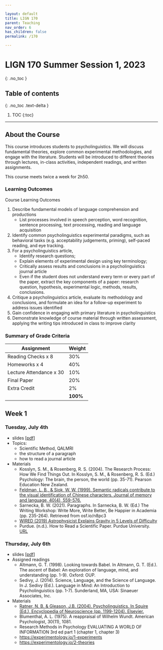 ```yaml
---

layout: default
title: LIGN 170
parent: Teaching
nav_order: 6
has_children: false
permalink: /170

---
```


# LIGN 170 Summer Session 1, 2023
{: .no_toc }

## Table of contents
{: .no_toc .text-delta }

1. TOC
{:toc}

---

## About the Course

This course introduces students to psycholinguistics. We will discuss fundamental theories, explore common experimental methodologies, and engage with the literature. Students will be introduced to different
theories through lectures, in-class activities, independent readings, and written assignments.

This course meets twice a week for 2h50. 

### Learning Outcomes

Course Learning Outcomes
1. Describe fundamental models of language comprehension and productions
    * List processes involved in speech perception, word recognition, sentence processing, text processing, reading and language acquisition
2. Identify common psycholinguistics experimental paradigms, such as behavioral tasks (e.g. acceptability judgements, priming), self-paced reading, and eye tracking.
3. For a psycholinguistics article,
   * Identify research questions;
   *  Explain elements of experimental design using key terminology;
   *  Critically assess results and conclusions in a psycholinguistics journal article
   *  Even if the student does not understand every term or every part of the paper, extract the key components of a paper: research question, hypothesis, experimental logic, methods, results, conclusions.
4. Critique a psycholinguistics article, evaluate its methodology and conclusions, and formulate an idea for a follow-up experiment to address issues identified
5. Gain confidence in engaging with primary literature in psycholinguistics
6. Demonstrate knowledge of course material through written assessment, applying the writing tips introduced in class to improve clarity

[comment]: <> (### Course Policies)

[comment]: <> (### Teaching Philosophy/Positionality Statement)

### Summary of Grade Criteria

| **Assignment**              | **Weight** |
|-------------------------|--------|
| Reading Checks x 8      | 30%    |
| Homeworks x 4           | 40%    |
| Lecture Attendance x 30 | 10%    |
| Final Paper             | 20%    |
| Extra Credit            | 2%     |
|                         | **100%**   |

## Week 1

### Tuesday, July 4th


*  slides [[pdf](https://catherinearnett.github.io/assets/Session%200%20Slides.pdf)]
*  Topics:
   -   Scientific Method, QALMRI
   -   the structure of a paragraph
   -   how to read a journal article
*  Materials
   -   Kosslyn, S. M., & Rosenberg, R. S. (2004). The Research Process: How We Find Things Out. In Kosslyn, S. M., & Rosenberg, R. S. (Ed.) Psychology: The brain, the person, the world (pp. 35-71). Pearson Education New Zealand.
   -   [Feldman, L. B., & Siok, W. W. (1999). Semantic radicals contribute to the visual identification of Chinese characters. Journal of memory and language, 40(4), 559-576.](https://citeseerx.ist.psu.edu/document?repid=rep1&type=pdf&doi=54bea8fdb26d58add160e7499f6ca5d0b8d0363d)
   -   Sarnecka, B. W. (2021). Paragraphs. In  Sarnecka, B. W. (Ed.) The Writing Workshop: Write More, Write Better, Be Happier in Academia (pp. 235-264). Retrieved from osf.io/n8pc3
   -   [WIRED (2019) Astrophysicist Explains Gravity in 5 Levels of Difficulty](https://www.youtube.com/watch?v=QcUey-DVYjk&t=33s)
   -   Purdue. (n.d.). How to Read a Scientific Paper. Purdue University. [URL](https://www.lib.purdue.edu/sites/default/files/libraries/engr/Tutorials/Newest%20Scientific%20Paper.pdf)



### Thursday, July 6th

* slides [[pdf](https://drive.google.com/file/d/1Cgiu6GirULNTTATS0RAQivXujoSqq8Pv/view?usp=sharing)]
* Assigned readings
   -   Altmann, G. T. (1998). Looking towards Babel. In Altmann, G. T. (Ed.). The ascent of Babel: An exploration of language, mind, and understanding (pp. 1-9). Oxford: OUP.
   -   Sedivy, J. (2014). Science, Language, and the Science of Language. In J. Sedivy (Ed.). Language in Mind: An Introduction to Psycholinguistics (pp. 1-7). Sunderland, MA, USA: Sinaeuer Associates, Inc.
* Materials
   -   [Ratner, N. B. & Gleason, J.B. (2004). Psycholinguistics. In Squire (Ed.), Encyclopedia of Neuroscience (pp. 1199-1204). Elsevier.](https://www.sciencedirect.com/science/article/pii/B9780080450469018933)
   -   Blumenthal, A. L. (1975). A reappraisal of Wilhelm Wundt. American Psychologist, 30(11), 1081.
   -   Research Methods in Psychology EVALUATING A WORLD OF INFORMATION 3rd ed part 1 (chapter 1, chapter 3)
   -   https://experimentology.io/1-experiments
   -   https://experimentology.io/2-theories
